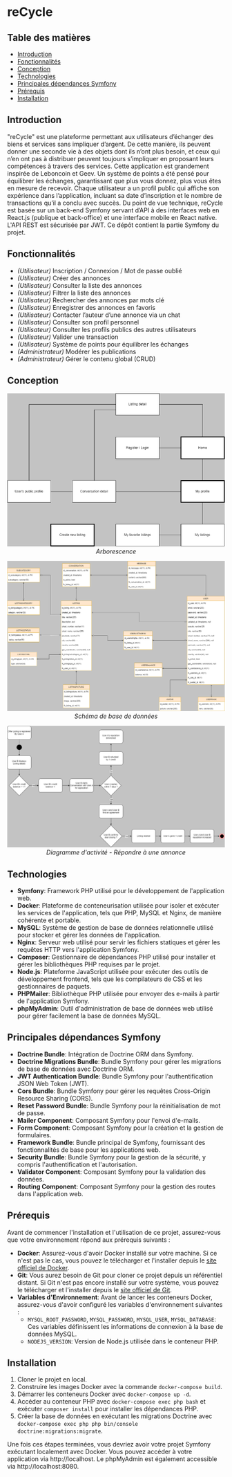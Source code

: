 # reCycle

## Table des matières
- [Introduction](#introduction)
- [Fonctionnalités](#fonctionnalités)
- [Conception](#conception)
- [Technologies](#technologies)
- [Principales dépendances Symfony](#principales-dépendances-symfony)
- [Prérequis](#prérequis)
- [Installation](#installation)

## Introduction
"reCycle" est une plateforme permettant aux utilisateurs d’échanger des biens et services sans impliquer d’argent. De cette manière, ils peuvent donner une seconde vie à des objets dont ils n’ont plus besoin, et ceux qui n’en ont pas à distribuer peuvent toujours s’impliquer en proposant leurs compétences à travers des services.
Cette application est grandement inspirée de Leboncoin et Geev.
Un système de points a été pensé pour équilibrer les échanges, garantissant que plus vous donnez, plus vous êtes en mesure de recevoir. Chaque utilisateur a un profil public qui affiche son expérience dans l’application, incluant sa date d’inscription et le nombre de transactions qu’il a conclu avec succès.
Du point de vue technique, reCycle est basée sur un back-end Symfony servant d’API à des interfaces web en React.js (publique et back-office) et une interface mobile en React native. L'API REST est sécurisée par JWT.
Ce dépôt contient la partie Symfony du projet.

## Fonctionnalités
- *(Utilisateur)* Inscription / Connexion / Mot de passe oublié
- *(Utilisateur)* Créer des annonces
- *(Utilisateur)* Consulter la liste des annonces
- *(Utilisateur)* Filtrer la liste des annonces
- *(Utilisateur)* Rechercher des annonces par mots clé
- *(Utilisateur)* Enregistrer des annonces en favoris
- *(Utilisateur)* Contacter l’auteur d’une annonce via un chat
- *(Utilisateur)* Consulter son profil personnel
- *(Utilisateur)* Consulter les profils publics des autres utilisateurs
- *(Utilisateur)* Valider une transaction
- *(Utilisateur)* Système de points pour équilibrer les échanges
- *(Administrateur)* Modérer les publications
- *(Administrateur)* Gérer le contenu global (CRUD)

## Conception
<p align="center">
  <img src="readme-images/arborescence.jpg" alt="Arborescence" />
  <br />
  <em>Arborescence</em>
</p>

<p align="center">
  <img src="readme-images/mld.jpg" alt="MLD" />
  <br />
  <em>Schéma de base de données</em>
</p>

<p align="center">
  <img src="readme-images/uml_activity.jpg" alt="UML activité" />
  <br />
  <em>Diagramme d'activité - Répondre à une annonce</em>
</p>

## Technologies
- **Symfony**: Framework PHP utilisé pour le développement de l'application web.
- **Docker**: Plateforme de conteneurisation utilisée pour isoler et exécuter les services de l'application, tels que PHP, MySQL et Nginx, de manière cohérente et portable.
- **MySQL**: Système de gestion de base de données relationnelle utilisé pour stocker et gérer les données de l'application.
- **Nginx**: Serveur web utilisé pour servir les fichiers statiques et gérer les requêtes HTTP vers l'application Symfony.
- **Composer**: Gestionnaire de dépendances PHP utilisé pour installer et gérer les bibliothèques PHP requises par le projet.
- **Node.js**: Plateforme JavaScript utilisée pour exécuter des outils de développement frontend, tels que les compilateurs de CSS et les gestionnaires de paquets.
- **PHPMailer**: Bibliothèque PHP utilisée pour envoyer des e-mails à partir de l'application Symfony.
- **phpMyAdmin**: Outil d'administration de base de données web utilisé pour gérer facilement la base de données MySQL.

## Principales dépendances Symfony
- **Doctrine Bundle**: Intégration de Doctrine ORM dans Symfony.
- **Doctrine Migrations Bundle**: Bundle Symfony pour gérer les migrations de base de données avec Doctrine ORM.
- **JWT Authentication Bundle**: Bundle Symfony pour l'authentification JSON Web Token (JWT).
- **Cors Bundle**: Bundle Symfony pour gérer les requêtes Cross-Origin Resource Sharing (CORS).
- **Reset Password Bundle**: Bundle Symfony pour la réinitialisation de mot de passe.
- **Mailer Component**: Composant Symfony pour l'envoi d'e-mails.
- **Form Component**: Composant Symfony pour la création et la gestion de formulaires.
- **Framework Bundle**: Bundle principal de Symfony, fournissant des fonctionnalités de base pour les applications web.
- **Security Bundle**: Bundle Symfony pour la gestion de la sécurité, y compris l'authentification et l'autorisation.
- **Validator Component**: Composant Symfony pour la validation des données.
- **Routing Component**: Composant Symfony pour la gestion des routes dans l'application web.

## Prérequis
Avant de commencer l'installation et l'utilisation de ce projet, assurez-vous que votre environnement répond aux prérequis suivants :

- **Docker**: Assurez-vous d'avoir Docker installé sur votre machine. Si ce n'est pas le cas, vous pouvez le télécharger et l'installer depuis le [site officiel de Docker](https://www.docker.com/get-started).
- **Git**: Vous aurez besoin de Git pour cloner ce projet depuis un référentiel distant. Si Git n'est pas encore installé sur votre système, vous pouvez le télécharger et l'installer depuis le [site officiel de Git](https://git-scm.com/downloads).
- **Variables d'Environnement**: Avant de lancer les conteneurs Docker, assurez-vous d'avoir configuré les variables d'environnement suivantes :
  - `MYSQL_ROOT_PASSWORD`, `MYSQL_PASSWORD`, `MYSQL_USER`, `MYSQL_DATABASE`: Ces variables définissent les informations de connexion à la base de données MySQL.
  - `NODEJS_VERSION`: Version de Node.js utilisée dans le conteneur PHP.

## Installation
1. Cloner le projet en local.
2. Construire les images Docker avec la commande `docker-compose build`.
3. Démarrer les conteneurs Docker avec `docker-compose up -d`.
4. Accéder au conteneur PHP avec `docker-compose exec php bash` et exécuter `composer install` pour installer les dépendances PHP.
5. Créer la base de données en exécutant les migrations Doctrine avec `docker-compose exec php php bin/console doctrine:migrations:migrate`.

Une fois ces étapes terminées, vous devriez avoir votre projet Symfony exécutant localement avec Docker. Vous pouvez accéder à votre application via http://localhost. Le phpMyAdmin est également accessible via http://localhost:8080.